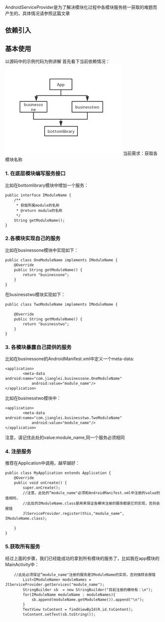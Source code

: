 AndroidServiceProvider是为了解决模块化过程中各模块服务统一获取的难题而产生的，具体情况请参照这篇文章

## 依赖引入

## 基本使用
以源码中的示例代码为例讲解
首先看下当前依赖情况：
![依赖情况](./dep.png)
当前需求：获取各模块名称

### 1. 在底层模块编写服务接口
比如在bottomlibrary模块中增加一个服务：
```
public interface IModuleName {
    /**
     * 获取所属module的名称
     * @return module的名称
     */
    String getModuleName();
}
```
### 2.各模块实现自己的服务
比如在businessone模块中实现如下：
```
public class OneModuleName implements IModuleName {
    @Override
    public String getModuleName() {
        return "businessone";
    }
}
```
在businesstwo模块实现如下：
```
public class TwoModuleName implements IModuleName {

    @Override
    public String getModuleName() {
        return "businesstwo";
    }
}
```
### 3. 各模块暴露自己提供的服务
比如在businessone的AndroidManifest.xml中定义一个meta-data:
```
<application>
        <meta-data android:name="com.jianglei.businessone.OneModuleName"
            android:value="module_name"/>
</application>
```
比如在businesstwo模块中：
```
<application>
        <meta-data android:name="com.jianglei.businesstwo.TwoModuleName"
            android:value="module_name"/>
</application>
```

注意，请记住此处的value:module_name,同一个服务必须相同
### 4. 注册服务
推荐在Application中调用，越早越好：
```
public class MyApplication extends Application {
    @Override
    public void onCreate() {
        super.onCreate();
        //注意，此处的“module_name"必须和AndroidManifest.xml中注册的value的值相同，
        //此处的IModuleName.class是用来保证各模块注册的服务都是它的实现，否则会报错
        JlServiceProvider.register(this,"module_name", IModuleName.class);
      
    }
}
```

### 5.获取所有服务
经过上面的步骤，我们已经能成功的拿到所有模块的服务了，比如我在app模块的MainActivity中：
```
	//此处必须保证”module_name"注册的服务是IModuleName的实现，否则强转会报错
        List<IModuleName> moduleNames = JlServiceProvider.getServices("module_name");
        StringBuilder sb  = new StringBuilder("目前注册的模块有：\n");
        for(IModuleName moduleName : moduleNames){
            sb.append(moduleName.getModuleName()).append("\n");
        }
        TextView tvContent = findViewById(R.id.tvContent);
        tvContent.setText(sb.toString());
```